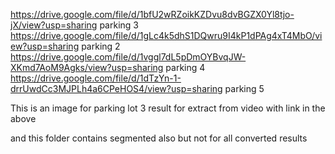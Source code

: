 https://drive.google.com/file/d/1bfU2wRZoikKZDvu8dvBGZX0Yl8tjo-jX/view?usp=sharing parking 3
https://drive.google.com/file/d/1gLc4k5dhS1DQwru9I4kP1dPAg4xT4MbO/view?usp=sharing parking 2
https://drive.google.com/file/d/1vggl7dL5pDmOYBvqJW-XKmd7AoM9Agks/view?usp=sharing parking 4
https://drive.google.com/file/d/1dTzYn-1-drrUwdCc3MJPLh4a6CPeHOS4/view?usp=sharing parking 5

This is an image for parking lot 3 result for extract from video with link in the above

and this folder contains segmented also but not for all converted results

